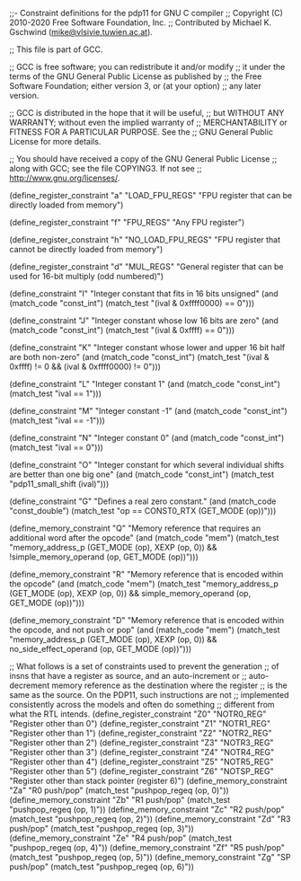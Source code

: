 ;;- Constraint definitions for the pdp11 for GNU C compiler
;; Copyright (C) 2010-2020 Free Software Foundation, Inc.
;; Contributed by Michael K. Gschwind (mike@vlsivie.tuwien.ac.at).

;; This file is part of GCC.

;; GCC is free software; you can redistribute it and/or modify
;; it under the terms of the GNU General Public License as published by
;; the Free Software Foundation; either version 3, or (at your option)
;; any later version.

;; GCC is distributed in the hope that it will be useful,
;; but WITHOUT ANY WARRANTY; without even the implied warranty of
;; MERCHANTABILITY or FITNESS FOR A PARTICULAR PURPOSE.  See the
;; GNU General Public License for more details.

;; You should have received a copy of the GNU General Public License
;; along with GCC; see the file COPYING3.  If not see
;; <http://www.gnu.org/licenses/>.

(define_register_constraint "a" "LOAD_FPU_REGS"
  "FPU register that can be directly loaded from memory")

(define_register_constraint "f" "FPU_REGS"
  "Any FPU register")

(define_register_constraint "h" "NO_LOAD_FPU_REGS"
  "FPU register that cannot be directly loaded from memory")

(define_register_constraint "d" "MUL_REGS"
  "General register that can be used for 16-bit multiply (odd numbered)")

(define_constraint "I"
  "Integer constant that fits in 16 bits unsigned"
  (and (match_code "const_int")
       (match_test "(ival & 0xffff0000) == 0")))

(define_constraint "J"
  "Integer constant whose low 16 bits are zero"
  (and (match_code "const_int")
       (match_test "(ival & 0xffff) == 0")))

(define_constraint "K"
  "Integer constant whose lower and upper 16 bit half are both non-zero"
  (and (match_code "const_int")
       (match_test "(ival & 0xffff) != 0 && (ival & 0xffff0000) != 0")))

(define_constraint "L"
  "Integer constant 1"
  (and (match_code "const_int")
       (match_test "ival == 1")))

(define_constraint "M"
  "Integer constant -1"
  (and (match_code "const_int")
       (match_test "ival == -1")))

(define_constraint "N"
  "Integer constant 0"
  (and (match_code "const_int")
       (match_test "ival == 0")))

(define_constraint "O"
  "Integer constant for which several individual shifts are better than one big one"
  (and (match_code "const_int")
       (match_test "pdp11_small_shift (ival)")))

(define_constraint "G"
  "Defines a real zero constant."
  (and (match_code "const_double")
       (match_test "op == CONST0_RTX (GET_MODE (op))")))

(define_memory_constraint "Q"
  "Memory reference that requires an additional word after the opcode"
  (and (match_code "mem")
       (match_test "memory_address_p (GET_MODE (op), XEXP (op, 0))
                    && !simple_memory_operand (op, GET_MODE (op))")))

(define_memory_constraint "R"
  "Memory reference that is encoded within the opcode"
  (and (match_code "mem")
       (match_test "memory_address_p (GET_MODE (op), XEXP (op, 0))
                    && simple_memory_operand (op, GET_MODE (op))")))

(define_memory_constraint "D"
  "Memory reference that is encoded within the opcode, and not push or pop"
  (and (match_code "mem")
       (match_test "memory_address_p (GET_MODE (op), XEXP (op, 0))
                    && no_side_effect_operand (op, GET_MODE (op))")))

;; What follows is a set of constraints used to prevent the generation
;; of insns that have a register as source, and an auto-increment or
;; auto-decrement memory reference as the destination where the register
;; is the same as the source.  On the PDP11, such instructions are not
;; implemented consistently across the models and often do something
;; different from what the RTL intends.
(define_register_constraint "Z0" "NOTR0_REG" "Register other than 0")
(define_register_constraint "Z1" "NOTR1_REG" "Register other than 1")
(define_register_constraint "Z2" "NOTR2_REG" "Register other than 2")
(define_register_constraint "Z3" "NOTR3_REG" "Register other than 3")
(define_register_constraint "Z4" "NOTR4_REG" "Register other than 4")
(define_register_constraint "Z5" "NOTR5_REG" "Register other than 5")
(define_register_constraint "Z6" "NOTSP_REG"
  "Register other than stack pointer (register 6)")
(define_memory_constraint "Za" "R0 push/pop"
  (match_test "pushpop_regeq (op, 0)"))
(define_memory_constraint "Zb" "R1 push/pop"
  (match_test "pushpop_regeq (op, 1)"))
(define_memory_constraint "Zc" "R2 push/pop"
  (match_test "pushpop_regeq (op, 2)"))
(define_memory_constraint "Zd" "R3 push/pop"
  (match_test "pushpop_regeq (op, 3)"))
(define_memory_constraint "Ze" "R4 push/pop"
  (match_test "pushpop_regeq (op, 4)"))
(define_memory_constraint "Zf" "R5 push/pop"
  (match_test "pushpop_regeq (op, 5)"))
(define_memory_constraint "Zg" "SP push/pop"
  (match_test "pushpop_regeq (op, 6)"))
  
